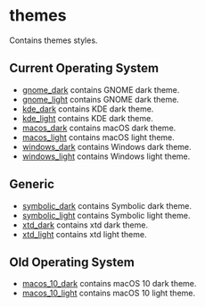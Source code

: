 # themes

Contains themes styles.

## Current Operating System

* [gnome_dark](gnome_dark) contains GNOME dark theme.
* [gnome_light](gnome_light) contains GNOME dark theme.
* [kde_dark](kde_dark) contains KDE dark theme.
* [kde_light](kde_light) contains KDE dark theme.
* [macos_dark](macos_dark) contains macOS dark theme.
* [macos_light](macos_dark) contains macOS light theme.
* [windows_dark](windows_dark) contains Windows dark theme.
* [windows_light](windows_light) contains Windows light theme.

## Generic

* [symbolic_dark](symbolic_dark) contains Symbolic dark theme.
* [symbolic_light](symbolic_light) contains Symbolic light theme.
* [xtd_dark](xtd_dark) contains xtd dark theme.
* [xtd_light](xtd_light) contains xtd light theme.

## Old Operating System

* [macos_10_dark](macos_10_dark) contains macOS 10 dark theme.
* [macos_10_light](macos_10_dark) contains macOS 10 light theme.
